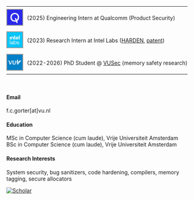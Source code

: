 
<table style="border-collapse: collapse; border: none; padding: 0; margin: 0;">
  <tr>
    <td style="border: none; padding: 6px 6px 6px 0; vertical-align: middle; padding-right: 10px;">
      <img src="./static/assets/img/QCOM.png" width="40" height="40" style="border: 2px solid #999;">
    </td>
    <td style="border: none; padding: 6px 0; vertical-align: middle;">
      (2025) Engineering Intern at Qualcomm (Product Security)
    </td>
  </tr>  
  <tr>
    <td style="border: none; padding: 6px 6px 6px 0; vertical-align: middle; padding-right: 10px;">
      <img src="./static/assets/img/intellabs.jpeg" width="40" height="40" style="border: 2px solid #999;">
    </td>
    <td style="border: none; padding: 6px 0; vertical-align: middle;">
       (2023) Research Intern at Intel Labs (<a href="https://www.darpa.mil/research/programs/hardening-development-toolchains-against-emergent-execution-engines">HARDEN</a>, <a href="https://patents.google.com/patent/US20250077647A1/en">patent</a>)
    </td>
  </tr>
    <tr>
    <td style="border: none; padding: 6px 6px 6px 0; vertical-align: middle; padding-right: 10px;">
      <img src="./static/assets/img/VU_social_avatar_blauw.png" width="40" height="40" style="border: 2px solid #999;">
    </td>
    <td style="border: none; padding: 6px 0; vertical-align: middle;">
      (2022-2026) PhD Student @ <a href="https://www.vusec.net">VUSec</a> (memory safety research)
    </td>
  </tr>
</table>

<p>&nbsp;</p>

#### Email
f.c.gorter[at]vu.nl

#### Education
MSc in Computer Science (cum laude), Vrije Universiteit Amsterdam\
BSc in Computer Science (cum laude), Vrije Universiteit Amsterdam

#### Research Interests
System security, bug sanitizers, code hardening, compilers, memory tagging, secure allocators 

[![Scholar](https://img.shields.io/badge/Google_Scholar-4285F4?style=flat&logo=google-scholar&logoColor=white)](https://scholar.google.com/citations?user=Afy4QisAAAAJ)
